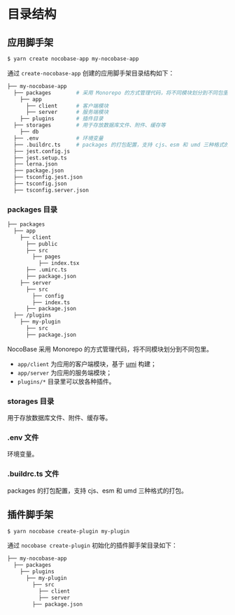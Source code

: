 # 目录结构

## 应用脚手架

```bash
$ yarn create nocobase-app my-nocobase-app
```

通过 `create-nocobase-app` 创建的应用脚手架目录结构如下：

```bash
├── my-nocobase-app
  ├── packages        # 采用 Monorepo 的方式管理代码，将不同模块划分到不同包里
    ├── app
      ├── client      # 客户端模块
      ├── server      # 服务端模块
    ├── plugins       # 插件目录
  ├── storages        # 用于存放数据库文件、附件、缓存等
    ├── db
  ├── .env            # 环境变量
  ├── .buildrc.ts     # packages 的打包配置，支持 cjs、esm 和 umd 三种格式的打包。
  ├── jest.config.js
  ├── jest.setup.ts
  ├── lerna.json
  ├── package.json
  ├── tsconfig.jest.json
  ├── tsconfig.json
  ├── tsconfig.server.json
```

### packages 目录

```bash
├── packages
  ├── app
    ├── client
      ├── public
      ├── src
        ├── pages
          ├── index.tsx
      ├── .umirc.ts
      ├── package.json
    ├── server
      ├── src
        ├── config
        ├── index.ts
      ├── package.json
  ├── /plugins
    ├── my-plugin
      ├── src
      ├── package.json
```

NocoBase 采用 Monorepo 的方式管理代码，将不同模块划分到不同包里。

- `app/client` 为应用的客户端模块，基于 [umi](https://umijs.org/zh-CN) 构建；
- `app/server` 为应用的服务端模块；
- `plugins/*` 目录里可以放各种插件。

### storages 目录

用于存放数据库文件、附件、缓存等。

### .env 文件

环境变量。

### .buildrc.ts 文件

packages 的打包配置，支持 cjs、esm 和 umd 三种格式的打包。

## 插件脚手架

```bash
$ yarn nocobase create-plugin my-plugin
```

通过 `nocobase create-plugin` 初始化的插件脚手架目录如下：

```bash
├── my-nocobase-app
  ├── packages
    ├── plugins
      ├── my-plugin
        ├── src
          ├── client
          ├── server
        ├── package.json
```

